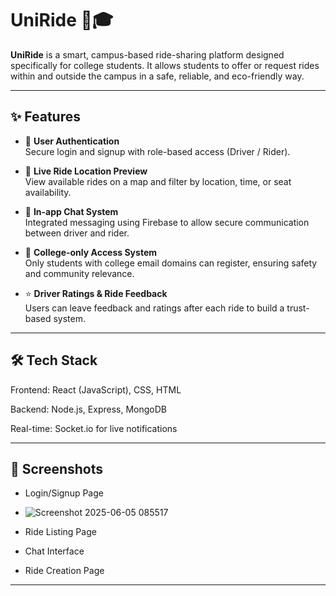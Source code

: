 # UniRide 🚗🎓

**UniRide** is a smart, campus-based ride-sharing platform designed specifically for college students. It allows students to offer or request rides within and outside the campus in a safe, reliable, and eco-friendly way.

---

## ✨ Features

- 🔐 **User Authentication**  
  Secure login and signup with role-based access (Driver / Rider).

- 📍 **Live Ride Location Preview**  
  View available rides on a map and filter by location, time, or seat availability.

- 💬 **In-app Chat System**  
  Integrated messaging using Firebase to allow secure communication between driver and rider.

- 🏫 **College-only Access System**  
  Only students with college email domains can register, ensuring safety and community relevance.

- ⭐ **Driver Ratings & Ride Feedback**  
  Users can leave feedback and ratings after each ride to build a trust-based system.

---

## 🛠️ Tech Stack

Frontend: React (JavaScript), CSS, HTML

Backend: Node.js, Express, MongoDB

Real-time: Socket.io for live notifications

---

## 📸 Screenshots 

- Login/Signup Page
- ![Screenshot 2025-06-05 085517](https://github.com/user-attachments/assets/329d4b9f-6130-4dbf-93aa-30ed96811c10)
  
- Ride Listing Page  
- Chat Interface  
- Ride Creation Page  

---

